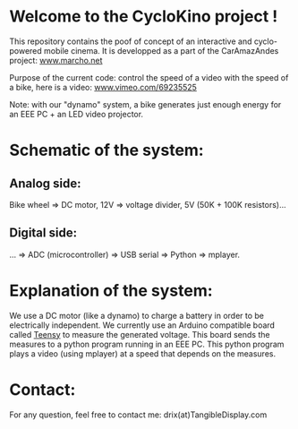 Welcome to the CycloKino project !
==================================

This repository contains the poof of concept of an interactive and cyclo-powered mobile cinema.
It is developped as a part of the CarAmazAndes project: www.marcho.net

Purpose of the current code: control the speed of a video with the speed of a bike, here is a video:
www.vimeo.com/69235525

Note: with our "dynamo" system, a bike generates just enough energy for an EEE PC + an LED video projector.


Schematic of the system:
========================

Analog side:
------------
Bike wheel => DC motor, 12V => voltage divider, 5V (50K + 100K resistors)...

Digital side:
-------------
... => ADC (microcontroller) => USB serial => Python => mplayer.


Explanation of the system:
==========================
We use a DC motor (like a dynamo) to charge a battery in order to be electrically independent.
We currently use an Arduino compatible board called [Teensy](www.pjrc.com/teensy) to measure the generated voltage.
This board sends the measures to a python program running in an EEE PC.
This python program plays a video (using mplayer) at a speed that depends on the measures.

Contact:
========
For any question, feel free to contact me: drix(at)TangibleDisplay.com

